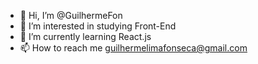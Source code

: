 - 👋 Hi, I’m @GuilhermeFon
- 👀 I’m interested in studying Front-End
- 🌱 I’m currently learning React.js
- 📫 How to reach me guilhermelimafonseca@gmail.com

<!---
GuilhermeFon/GuilhermeFon is a ✨ special ✨ repository because its `README.md` (this file) appears on your GitHub profile.
You can click the Preview link to take a look at your changes.
--->
